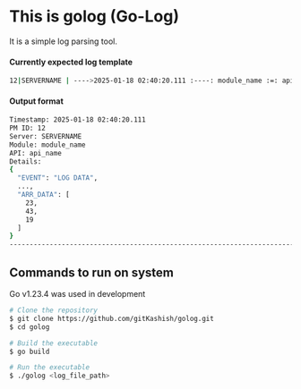 # This is golog (Go-Log)
It is a simple log parsing tool.

#### Currently expected log template
```bash
12|SERVERNAME | ---->2025-01-18 02:40:20.111 :----: module_name :=: api_name :=: {"EVENT" : "LOG DATA",..., "ARR_DATA": [23,43,19]}
```

#### Output format
```bash
Timestamp: 2025-01-18 02:40:20.111
PM ID: 12
Server: SERVERNAME
Module: module_name
API: api_name
Details:
{
  "EVENT": "LOG DATA",
  ...,
  "ARR_DATA": [
    23,
    43,
    19
  ]  
}
--------------------------------------------------------------------------------
```

## Commands to run on system
Go v1.23.4 was used in development
   
```bash
# Clone the repository
$ git clone https://github.com/gitKashish/golog.git
$ cd golog

# Build the executable
$ go build

# Run the executable
$ ./golog <log_file_path>
```
